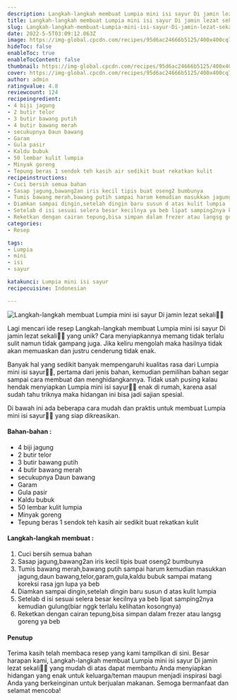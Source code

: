 ```yaml
---
description: Langkah-langkah membuat Lumpia mini isi sayur Di jamin lezat sekali"
title: Langkah-langkah membuat Lumpia mini isi sayur Di jamin lezat sekali
slug: Langkah-langkah-membuat-Lumpia-mini-isi-sayur-Di-jamin-lezat-sekali
date: 2022-5-5T03:09:12.063Z
image: https://img-global.cpcdn.com/recipes/95d6ac24666b5125/400x400cq70/photo.jpg
hideToc: false
enableToc: true
enableTocContent: false
thumbnail: https://img-global.cpcdn.com/recipes/95d6ac24666b5125/400x400cq70/photo.jpg
cover: https://img-global.cpcdn.com/recipes/95d6ac24666b5125/400x400cq70/photo.jpg
author: admin
ratingvalue: 4.8
reviewcount: 124
recipeingredient:
- 4 biji jagung
- 2 butir telor
- 3 butir bawang putih
- 4 butir bawang merah
- secukupnya Daun bawang
- Garam
- Gula pasir
- Kaldu bubuk
- 50 lembar kulit lumpia
- Minyak goreng
- Tepung beras 1 sendok teh kasih air sedikit buat rekatkan kulit
recipeinstructions:
- Cuci bersih semua bahan
- Sasap jagung,bawang2an iris kecil tipis buat oseng2 bumbunya
- Tumis bawang merah,bawang putih sampai harum kemudian masukkan jagung,daun bawang,telor,garam,gula,kaldu bubuk sampai matang koreksi rasa jgn lupa ya beb
- Diamkan sampai dingin,setelah dingin baru susun d atas kulit lumpia
- Setelab d isi sesuai selera besar kecilnya ya beb lipat samping2nya kemudian gulung(biar nggk terlalu kelihatan kosongnya)
- Reketkan dengan cairan tepung,bisa simpan dalam frezer atau langsg goreng ya beb
categories:
- Resep

tags:
- Lumpia
- mini
- isi
- sayur

katakunci: Lumpia mini isi sayur
recipecuisine: Indonesian

---
```


![Langkah-langkah membuat Lumpia mini isi sayur Di jamin lezat sekali👩‍🍳](https://img-global.cpcdn.com/recipes/95d6ac24666b5125/400x400cq70/photo.jpg)

Lagi mencari ide resep Langkah-langkah membuat Lumpia mini isi sayur Di jamin lezat sekali👩‍🍳 yang unik? Cara menyiapkannya memang tidak terlalu sulit namun tidak gampang juga. Jika keliru mengolah maka hasilnya tidak akan memuaskan dan justru cenderung tidak enak.

Banyak hal yang sedikit banyak mempengaruhi kualitas rasa dari Lumpia mini isi sayur👩‍🍳, pertama dari jenis bahan, kemudian pemilihan bahan segar sampai cara membuat dan menghidangkannya. Tidak usah pusing kalau hendak menyiapkan Lumpia mini isi sayur👩‍🍳 enak di rumah, karena asal sudah tahu triknya maka hidangan ini bisa jadi sajian spesial.

Di bawah ini ada beberapa cara mudah dan praktis untuk membuat Lumpia mini isi sayur👩‍🍳 yang siap dikreasikan.

<!--inarticleads1-->

#### Bahan-bahan :

- 4 biji jagung
- 2 butir telor
- 3 butir bawang putih
- 4 butir bawang merah
- secukupnya Daun bawang
- Garam
- Gula pasir
- Kaldu bubuk
- 50 lembar kulit lumpia
- Minyak goreng
- Tepung beras 1 sendok teh kasih air sedikit buat rekatkan kulit

<!--inarticleads2-->

#### Langkah-langkah membuat :

1. Cuci bersih semua bahan
1. Sasap jagung,bawang2an iris kecil tipis buat oseng2 bumbunya
1. Tumis bawang merah,bawang putih sampai harum kemudian masukkan jagung,daun bawang,telor,garam,gula,kaldu bubuk sampai matang koreksi rasa jgn lupa ya beb
1. Diamkan sampai dingin,setelah dingin baru susun d atas kulit lumpia
1. Setelab d isi sesuai selera besar kecilnya ya beb lipat samping2nya kemudian gulung(biar nggk terlalu kelihatan kosongnya)
1. Reketkan dengan cairan tepung,bisa simpan dalam frezer atau langsg goreng ya beb

#### Penutup

Terima kasih telah membaca resep yang kami tampilkan di sini. Besar harapan kami, Langkah-langkah membuat Lumpia mini isi sayur Di jamin lezat sekali👩‍🍳 yang mudah di atas dapat membantu Anda menyiapkan hidangan yang enak untuk keluarga/teman maupun menjadi inspirasi bagi Anda yang berkeinginan untuk berjualan makanan. Semoga bermanfaat dan selamat mencoba!